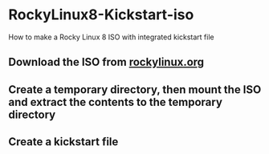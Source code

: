 # RockyLinux8-Kickstart-iso
How to make a Rocky Linux 8 ISO with integrated kickstart file 

## Download the ISO from [rockylinux.org](https://rockylinux.org/download)

## Create a temporary directory, then mount the ISO and extract the contents to the temporary directory

## Create a kickstart file 

## 
